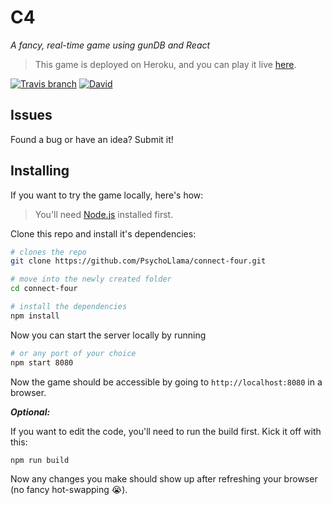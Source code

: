 # C4
*A fancy, real-time game using gunDB and React*

> This game is deployed on Heroku, and you can play it live [here](http://c4.gundb.io).

[![Travis branch](https://img.shields.io/travis/PsychoLlama/connect-four/master.svg?style=flat-square)](https://travis-ci.org/PsychoLlama/connect-four)
[![David](https://img.shields.io/david/PsychoLlama/connect-four.svg?style=flat-square)]()

## Issues
Found a bug or have an idea? Submit it!

## Installing
If you want to try the game locally, here's how:

> You'll need [Node.js](https://nodejs.org/en/) installed first.

Clone this repo and install it's dependencies:

```sh
# clones the repo
git clone https://github.com/PsychoLlama/connect-four.git

# move into the newly created folder
cd connect-four

# install the dependencies
npm install
```

Now you can start the server locally by running

```sh
# or any port of your choice
npm start 8080
```

Now the game should be accessible by going to `http://localhost:8080` in a browser.

_**Optional:**_

If you want to edit the code, you'll need to run the build first. Kick it off with this:

```sh
npm run build
```

Now any changes you make should show up after refreshing your browser (no fancy hot-swapping :sob:).
